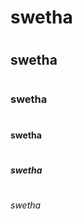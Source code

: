 # <h1>swetha</h1>
# <h2>swetha</h2>
# <h3>swetha</h3>
# <h4>swetha</h4>
# <h5>swetha</h5>
# <h6>swetha</h6>
